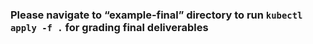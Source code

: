 ### Please navigate to “example-final” directory to run `kubectl apply -f .`  for grading final deliverables